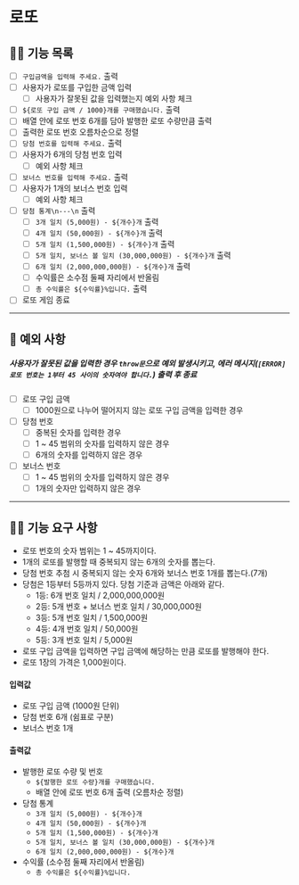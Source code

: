 # 로또

## ✍🏻 기능 목록

- [ ] `구입금액을 입력해 주세요.` 출력
- [ ] 사용자가 로또를 구입한 금액 입력
  - [ ] 사용자가 잘못된 값을 입력했는지 예외 사항 체크
- [ ] `${로또 구입 금액 / 1000}개를 구매했습니다.` 출력
- [ ] 배열 안에 로또 번호 6개를 담아 발행한 로또 수량만큼 출력
- [ ] 출력한 로또 번호 오름차순으로 정렬
- [ ] `당첨 번호를 입력해 주세요.` 출력
- [ ] 사용자가 6개의 당첨 번호 입력
  - [ ] 예외 사항 체크
- [ ] `보너스 번호를 입력해 주세요.` 출력
- [ ] 사용자가 1개의 보너스 번호 입력
  - [ ] 예외 사항 체크
- [ ] `당첨 통계\n---\n` 출력
  - [ ] `3개 일치 (5,000원) - ${개수}개` 출력
  - [ ] `4개 일치 (50,000원) - ${개수}개` 출력
  - [ ] `5개 일치 (1,500,000원) - ${개수}개` 출력
  - [ ] `5개 일치, 보너스 볼 일치 (30,000,000원) - ${개수}개` 출력
  - [ ] `6개 일치 (2,000,000,000원) - ${개수}개` 출력
  - [ ] 수익률은 소수점 둘째 자리에서 반올림
  - [ ] `총 수익률은 ${수익률}%입니다.` 출력
- [ ] 로또 게임 종료

---

## 🚫 예외 사항

##### 사용자가 잘못된 값을 입력한 경우 `throw문`으로 예외 발생시키고, 에러 메시지(`[ERROR] 로또 번호는 1부터 45 사이의 숫자여야 합니다.`) 출력 후 종료

- [ ] 로또 구입 금액
  - [ ] 1000원으로 나누어 떨어지지 않는 로또 구입 금액을 입력한 경우
- [ ] 당첨 번호
  - [ ] 중복된 숫자를 입력한 경우
  - [ ] 1 ~ 45 범위의 숫자를 입력하지 않은 경우
  - [ ] 6개의 숫자를 입력하지 않은 경우
- [ ] 보너스 번호
  - [ ] 1 ~ 45 범위의 숫자를 입력하지 않은 경우
  - [ ] 1개의 숫자만 입력하지 않은 경우

---

## 👌🏻 기능 요구 사항

- 로또 번호의 숫자 범위는 1 ~ 45까지이다.
- 1개의 로또를 발행할 때 중복되지 않는 6개의 숫자를 뽑는다.
- 당첨 번호 추첨 시 중복되지 않는 숫자 6개와 보너스 번호 1개를 뽑는다.(7개)
- 당첨은 1등부터 5등까지 있다. 당첨 기준과 금액은 아래와 같다.
  - 1등: 6개 번호 일치 / 2,000,000,000원
  - 2등: 5개 번호 + 보너스 번호 일치 / 30,000,000원
  - 3등: 5개 번호 일치 / 1,500,000원
  - 4등: 4개 번호 일치 / 50,000원
  - 5등: 3개 번호 일치 / 5,000원
- 로또 구입 금액을 입력하면 구입 금액에 해당하는 만큼 로또를 발행해야 한다.
- 로또 1장의 가격은 1,000원이다.

#### 입력값

- 로또 구입 금액 (1000원 단위)
- 당첨 번호 6개 (쉼표로 구분)
- 보너스 번호 1개

#### 출력값

- 발행한 로또 수량 및 번호
  - `${발행한 로또 수량}개를 구매했습니다.`
  - 배열 안에 로또 번호 6개 출력 (오름차순 정렬)
- 당첨 통계
  - `3개 일치 (5,000원) - ${개수}개`
  - `4개 일치 (50,000원) - ${개수}개`
  - `5개 일치 (1,500,000원) - ${개수}개`
  - `5개 일치, 보너스 볼 일치 (30,000,000원) - ${개수}개`
  - `6개 일치 (2,000,000,000원) - ${개수}개`
- 수익률 (소수점 둘째 자리에서 반올림)
  - `총 수익률은 ${수익률}%입니다.`
